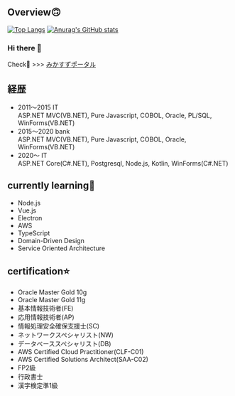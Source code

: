 ## Overview🙃
[![Top Langs](https://github-readme-stats.vercel.app/api/top-langs/?username=hirotoe0112&theme=github_dark&hide_title=true&hide_border=true)](https://github.com/anuraghazra/github-readme-stats)
[![Anurag's GitHub stats](https://github-readme-stats.vercel.app/api?username=hirotoe0112&show_icons=true&count_private=true&theme=github_dark&hide_title=true&hide_border=true)](https://github.com/anuraghazra/github-readme-stats)

### Hi there 👋  
Check🤣 >>> [みかすずポータル](https://greenry.jp "みかすずポータル")

<!--## currently work
[![しんきょく](http://img.youtube.com/vi/bo55JxQ_EX4/0.jpg)](https://www.youtube.com/watch?v=bo55JxQ_EX4)-->

## 経歴
- 2011～2015 IT  
  ASP.NET MVC(VB.NET), Pure Javascript, COBOL, Oracle, PL/SQL, WinForms(VB.NET)
- 2015～2020 bank  
  ASP.NET MVC(VB.NET), Pure Javascript, COBOL, Oracle, WinForms(VB.NET)
- 2020～ IT  
  ASP.NET Core(C#.NET), Postgresql, Node.js, Kotlin, WinForms(C#.NET)

## currently learning🤔
- Node.js
- Vue.js
- Electron
- AWS
- TypeScript
- Domain-Driven Design
- Service Oriented Architecture

## certification⭐
- Oracle Master Gold 10g
- Oracle Master Gold 11g
- 基本情報技術者(FE)
- 応用情報技術者(AP)
- 情報処理安全確保支援士(SC)
- ネットワークスペシャリスト(NW)
- データベーススペシャリスト(DB)
- AWS Certified Cloud Practitioner(CLF-C01)
- AWS Certified Solutions Architect(SAA-C02)
- FP2級
- 行政書士
- 漢字検定準1級

<!--## 💕love💕
- z3ta
- Sylenth1-->

<!--
**hirotoe0112/hirotoe0112** is a ✨ _special_ ✨ repository because its `README.md` (this file) appears on your GitHub profile.

Here are some ideas to get you started:

- 🔭 I’m currently working on ...
- 🌱 I’m currently learning ...
- 👯 I’m looking to collaborate on ...
- 🤔 I’m looking for help with ...
- 💬 Ask me about ...
- 📫 How to reach me: ...
- 😄 Pronouns: ...
- ⚡ Fun fact: ...
-->
